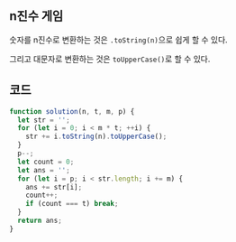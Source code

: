 ## n진수 게임

숫자를 n진수로 변환하는 것은 `.toString(n)`으로 쉽게 할 수 있다.

그리고 대문자로 변환하는 것은 `toUpperCase()`로 할 수 있다.

## 코드

```js
function solution(n, t, m, p) {
  let str = '';
  for (let i = 0; i < m * t; ++i) {
    str += i.toString(n).toUpperCase();
  }
  p--;
  let count = 0;
  let ans = '';
  for (let i = p; i < str.length; i += m) {
    ans += str[i];
    count++;
    if (count === t) break;
  }
  return ans;
}
```
